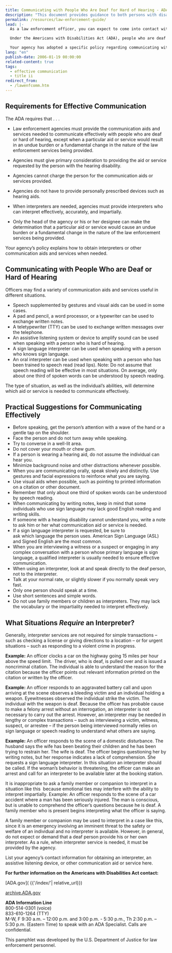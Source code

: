 ```yaml
---
title: Communicating with People Who Are Deaf for Hard of Hearing - ADA Guide for Law Enforcement Officers
description: "This document provides guidance to both persons with disabilities and law enforcement agencies regarding their rights and responsibilities under the ADA."
permalink: /resources/law-enforcement-guide/
lead: |-
  As a law enforcement officer, you can expect to come into contact with people who are deaf or hard of hearing. It is estimated that up to nine percent of the population has some degree of hearing loss, and this percentage will increase as the population ages.  

  Under the Americans with Disabilities Act (ADA), people who are deaf or hard of hearing are  entitled to the same services law enforcement provides to anyone else. They may not be excluded or segregated from services, be denied services, or otherwise be treated differently than other people. Law enforcement agencies must make efforts to ensure that their personnel communicate effectively with people whose disability affects hearing. This applies to both sworn and civilian personnel.  

  Your agency has adopted a specific policy regarding communicating with people who are deaf or hard of hearing. It is important to become familiar with this policy. 
lang: "en"
publish-date: 2006-01-19 00:00:00
related-content: true
tags:
  - effective communication
  - title ii
redirect_from:
  - /lawenfcomm.htm
---
```

## Requirements for Effective Communication  

The ADA requires that . . .  

- Law enforcement agencies must provide the communication aids and services
needed to communicate effectively with people who are deaf or hard of
hearing, except when a particular aid or service would result in an undue
burden or a fundamental change in the nature of the law enforcement services
being provided.  

- Agencies must give primary consideration to providing the aid or service
requested by the person with the hearing disability.  

- Agencies cannot charge the person for the communication aids or services
provided.  

- Agencies do not have to provide personally prescribed devices such as hearing
aids.  

- When interpreters are needed, agencies must provide interpreters who can
interpret effectively, accurately, and impartially.  

- Only the head of the agency or his or her designee can make the determination
that a particular aid or service would cause an undue burden or a fundamental
change in the nature of the law enforcement services being provided.  

Your agency’s policy explains how to obtain interpreters or other communication aids
and services when needed.  

## Communicating with People Who are Deaf or Hard of Hearing  

Officers may find a variety of communication aids and services useful in different
situations.  

- Speech supplemented by gestures and visual aids can be used in some cases.  
- A pad and pencil, a word processor, or a typewriter can be used to exchange
written notes.  
- A teletypewriter (TTY) can be used to exchange written messages over the
telephone.  
- An assistive listening system or device to amplify sound can be used when
speaking with a person who is hard of hearing.  
- A sign language interpreter can be used when speaking with a person who
knows sign language.  
- An oral interpreter can be used when speaking with a person who has been
trained to speech read (read lips). Note: Do not assume that speech reading will
be effective in most situations. On average, only about one third of spoken
words can be understood by speech reading.  

The type of situation, as well as the individual’s abilities, will determine which aid or
service is needed to communicate effectively.  

## Practical Suggestions for Communicating Effectively  

- Before speaking, get the person’s attention with a wave of the hand or a gentle
tap on the shoulder.  
- Face the person and do not turn away while speaking.  
- Try to converse in a well-lit area.  
- Do not cover your mouth or chew gum.  
- If a person is wearing a hearing aid, do not assume the individual can hear you.  
- Minimize background noise and other distractions whenever possible.  
- When you are communicating orally, speak slowly and distinctly. Use gestures
and facial expressions to reinforce what you are saying.  
- Use visual aids when possible, such as pointing to printed information on a
citation or other document.  
- Remember that only about one third of spoken words can be understood by
speech reading.  
- When communicating by writing notes, keep in mind that some individuals
who use sign language may lack good English reading and writing skills.  
- If someone with a hearing disability cannot understand you, write a note to ask
him or her what communication aid or service is needed.  
- If a sign language interpreter is requested, be sure to ask which language the
person uses. American Sign Language (ASL) and Signed English are the most
common.  
- When you are interviewing a witness or a suspect or engaging in any complex
conversation with a person whose primary language is sign language, a
qualified interpreter is usually needed to ensure effective communication.  
- When using an interpreter, look at and speak directly to the deaf person, not to
the interpreter.  
- Talk at your normal rate, or slightly slower if you normally speak very fast.  
- Only one person should speak at a time.  
- Use short sentences and simple words.  
- Do not use family members or children as interpreters. They may lack the
vocabulary or the impartiality needed to interpret effectively.  

## What Situations *Require* an Interpreter?  

Generally, interpreter services are not required for simple transactions – such as
checking a license or giving directions to a location – or for urgent situations – such as
responding to a violent crime in progress.  

**Example:** An officer clocks a car on the highway going 15 miles per hour above the
speed limit.  The driver, who is deaf, is pulled over and is issued a noncriminal
citation. The individual is able to understand the reason for the citation because the
officer points out relevant information printed on the citation or written by the officer.  

**Example:** An officer responds to an aggravated battery call and upon arriving at the
scene observes a bleeding victim and an individual holding a weapon. Eyewitnesses
observed the individual strike the victim. The individual with the weapon is deaf.
Because the officer has probable cause to make a felony arrest without an
interrogation, an interpreter is not necessary to carry out the arrest.
However, an interpreter may be needed in lengthy or complex transactions – such as
interviewing a victim, witness, suspect, or arrestee – if the person being interviewed
normally relies on sign language or speech reading to understand what others are
saying.  

**Example:** An officer responds to the scene of a domestic disturbance. The husband
says the wife has been beating their children and he has been trying to restrain her.
The wife is deaf. The officer begins questioning her by writing notes, but her response
indicates a lack of comprehension. She requests a sign language interpreter. In this
situation an interpreter should be called. If the woman’s behavior is threatening, the
officer can make an arrest and call for an interpreter to be available later at the
booking station.  

It is inappropriate to ask a family member or companion to interpret in a situation like
this  because emotional ties may interfere with the ability to interpret impartially.
Example: An officer responds to the scene of a car accident where a man has been
seriously injured. The man is conscious, but is unable to comprehend the officer’s
questions because he is deaf. A family member who is present begins interpreting
what the officer is saying.  

A family member or companion may be used to interpret in a case like this, since it is
an emergency involving an imminent threat to the safety or welfare of an individual
and no interpreter is available. However, in general, do not expect or demand that a
deaf person provide his or her own interpreter. As a rule, when interpreter service is
needed, it must be provided by the agency.  

List your agency’s contact information for obtaining an interpreter, an assistive listening device, or other communication aid or service here.  

**For further information on the Americans with Disabilities Act contact:**

[ADA.gov]( {{'/index/'| relative_url}})  

[archive.ADA.gov](https://archive.ada.gov)  

**ADA Information Line**  
800-514-0301 (voice)  
833-610-1264 (TTY)  
M-W, F 9:30 a.m. – 12:00 p.m. and 3:00 p.m. - 5:30 p.m., Th 2:30 p.m. – 5:30 p.m. (Eastern Time) to speak with an ADA Specialist. Calls are confidential.  

This pamphlet was developed by the U.S. Department of Justice for law enforcement personnel.